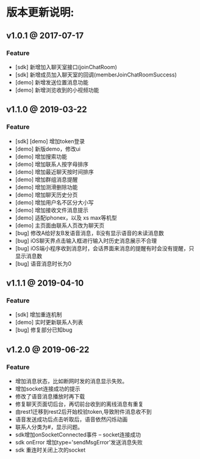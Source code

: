 # 版本更新说明:

## v1.0.1 @ 2017-07-17

### Feature

* [sdk] 新增加入聊天室接口(joinChatRoom)
* [sdk] 新增成员加入聊天室的回调(memberJoinChatRoomSuccess)
* [demo] 新增发送位置消息功能
* [demo] 新增浏览收到的小视频功能

## v1.1.0 @ 2019-03-22
### Feature
+ [sdk] [demo] 增加token登录
+ [demo] 新版demo，修改ui
+ [demo] 增加搜索功能
+ [demo] 增加联系人按字母排序
+ [demo] 增加最近聊天按时间排序
+ [demo] 增加群组消息提醒
+ [demo] 增加测滑删除功能
+ [demo] 增加聊天历史分页
+ [demo] 增加用户名不区分大小写
+ [demo] 增加接收文件消息提示
+ [demo] 适配iphonex，以及 xs max等机型
+ [demo] 主页面由联系人页改为聊天页
+ [bug] 修改A给好友B发语音消息，B没有显示语音的未读消息数
+ [bug] iOS聊天界点击输入框进行输入时历史消息展示不合理
+ [bug] iOS端小程序收到消息时，会话界面来消息的提醒有时会没有提醒，只显示消息数
+ [bug] 语音消息时长为0

## v1.1.1 @ 2019-04-10
### Feature
+ [sdk] 增加重连机制
+ [demo] 实时更新联系人列表
+ [bug] 修复部分已知bug

## v1.2.0 @ 2019-06-22
### Feature
+ 增加消息状态，比如断网时发的消息显示失败。
+ 增加socket连接成功的提示
+ 修改了语音消息播放时再下载
+ 修复聊天页面切后台，再切前台收到的离线消息有重复
+ 由rest1迁移到rest2后开始校验token,导致附件消息收不到
+ 语音发送成功后点击听取后，语音依然闪烁动画
+ 联系人分类为#，显示问题。
+ sdk增加onSocketConnected事件 – socket连接成功
+ sdk onError 增加type='sendMsgError'发送消息失败
+ sdk 重连时关闭上次的socket
